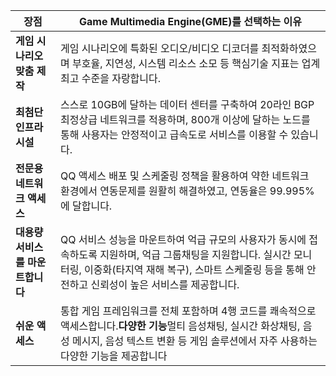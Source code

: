 | 장점 | Game Multimedia Engine(GME)를 선택하는 이유 |
| ----------- | ------------------------------------------- |
| **게임 시나리오 맞춤 제작** | 게임 시나리오에 특화된 오디오/비디오 디코더를 최적화하였으며 부호율, 지연성, 시스템 리소스 소모 등 핵심기술 지표는 업계 최고 수준을 자랑합니다. |
| **최첨단 인프라 시설** | 스스로 10GB에 달하는 데이터 센터를 구축하여 20라인 BGP 최정상급 네트워크를 적용하며, 800개 이상에 달하는 노드를 통해 사용자는 안정적이고 급속도로 서비스를 이용할 수 있습니다. |
| **전문용 네트워크 액세스** | QQ 액세스 배포 및 스케줄링 정책을 활용하여 약한 네트워크 환경에서 연동문제를 원활히 해결하였고, 연동율은 99.995%에 달합니다. |
| **대용량 서비스를 마운트합니다** | QQ 서비스 성능을 마운트하여 억급 규모의 사용자가 동시에 접속하도록 지원하며, 억급 그룹채팅을 지원합니다. 실시간 모니터링, 이중화(타지역 재해 복구), 스마트 스케줄링 등을 통해 안전하고 신뢰성이 높은 서비스를 제공합니다. |
| **쉬운 액세스** | 통합 게임 프레임워크를 전체 포함하며 4행 코드를 쾌속적으로 액세스합니다.**다양한 기능**멀티 음성채팅, 실시간 화상채팅, 음성 메시지, 음성 텍스트 변환 등 게임 솔루션에서 자주 사용하는 다양한 기능을 제공합니다 |
